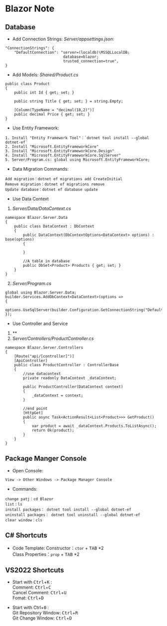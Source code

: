﻿# Blazor Note

## Database

- Add Connection Strings: *Server/appsettings.json*:
```
"ConnectionStrings": {
    "DefaultConnection": "server=(localdb)\MSSQLLocalDB; 
                          database=blazor;
                          trusted_connection=true",
}
```

- Add Models: *Shared/Product.cs*
```
public class Product
{
    public int Id { get; set; }

    public string Title { get; set; } = string.Empty;

    [Column(TypeName = "decimal(18,2)")]
    public decimal Price { get; set; }
}
```

- Use Entity Framework:  
```
1. Install "Entity Framework Tool"：`dotnet tool install --global dotnet-ef`
2. Install "Microsoft.EntityFrameworkCore"
3. Install "Microsoft.EntityFrameworkCore.Design"
4. Install "Microsoft.EntityFrameworkCore.SqlServer"
5. Server/Program.cs: global using Microsoft.EntityFrameworkCore;
```

- Data Migration Commands:
```
Add migration：dotnet ef migrations add CreateInitial
Remove migration：dotnet ef migrations remove
Update database：dotnet ef database update
```

- Use Data Context
1. *Server/Data/DataContext.cs*
```
namespace Blazor.Server.Data
{
    public class DataContext : DbContext
    {
        public DataContext(DbContextOptions<DataContext> options) : base(options) 
        {
            
        }

        //A table in database
        public DbSet<Product> Products { get; set; }
    }
}
```

2. *Server/Program.cs*
```
global using Blazor.Server.Data;
builder.Services.AddDbContext<DataContext>(options =>
{
    options.UseSqlServer(builder.Configuration.GetConnectionString("DefaultConnection"));
});  
```

- Use Controller and Service
1. **
2. *Server/Controllers/ProductController.cs*
```
namespace Blazor.Server.Controllers
{
    [Route("api/[controller]")]
    [ApiController]
    public class ProductController : ControllerBase
    {
        //use datacontext
        private readonly DataContext _dataContext;
           
        public ProductController(DataContext context)
        {
            _dataContext = context;
        }

        //end point
        [HttpGet]
        public async Task<ActionResult<List<Product>>> GetProduct()
        {
            var product = await _dataContext.Products.ToListAsync();
            return Ok(product);
        }
    }
}
```


## Package Manger Console

- Open Console: 
```
View -> Other Windows -> Package Manager Console
```

- Commands:  
```
change patj：cd Blazor
list：ls
install packages： dotnet tool install --global dotnet-ef
uninstall packages： dotnet tool uninstall --global dotnet-ef
clear window：cls
```


## C# Shortcuts
- Code Template:
Constructor：`ctor` + <kbd>TAB</kbd> *2   
Class Properties：`prop` + <kbd>TAB</kbd> *2


## VS2022 Shortcuts
- Start with <kbd>Ctrl</kbd>+<kbd>K</kbd> :  
Comment: <kbd>Ctrl</kbd>+<kbd>C</kbd>  
Cancel Comment: <kbd>Ctrl</kbd>+<kbd>U</kbd>  
Fomat: <kbd>Ctrl</kbd>+<kbd>D</kbd>

- Start with <kdb>Ctrl</kdb>+<kbd>0</kbd> :  
Git Repository Window: <kbd>Ctrl</kbd>+<kbd>R</kbd>  
Git Change Window: <kbd>Ctrl</kbd>+<kbd>D</kbd>